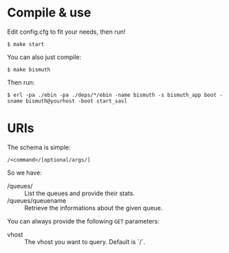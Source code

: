 # Compile & use

Edit config.cfg to fit your needs, then run!

    $ make start

You can also just compile:

    $ make bismuth

Then run:

    $ erl -pa ./ebin -pa ./deps/*/ebin -name bismuth -s bismuth_app boot -sname bismuth@yourhost -boot start_sasl

# URIs

The schema is simple:

    /<command>/[optional/args/]

So we have:

<dl>
    <dt>/queues/</dt>
    <dd>List the queues and provide their stats.</dd>
    <dt>/queues/queuename</dt>
    <dd>Retrieve the informations about the given queue.</dd>
</dl>

You can always provide the following `GET` parameters:

<dl>
    <dt>vhost</dt>
    <dd>The vhost you want to query. Default is `/`.</dd>
</dl>